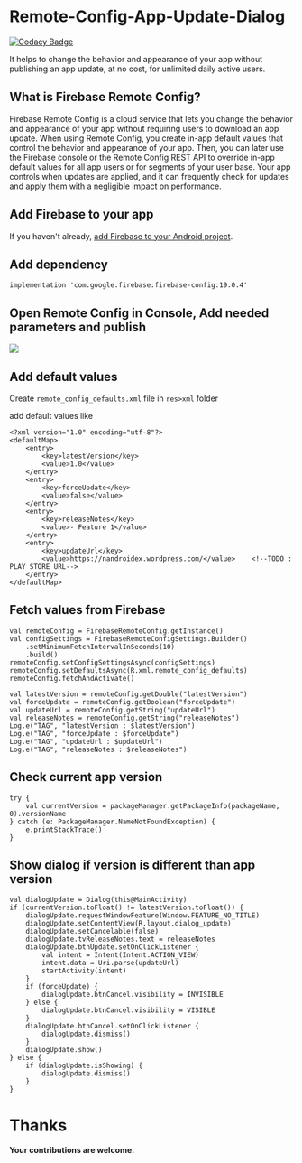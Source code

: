 # Remote-Config-App-Update-Dialog

[![Codacy Badge](https://api.codacy.com/project/badge/Grade/eb918005617e4cb1a47b4c113cc7b58a)](https://app.codacy.com/manual/niraj-prajapati/Remote-Config-App-Update-Dialog?utm_source=github.com&utm_medium=referral&utm_content=niraj-prajapati/Remote-Config-App-Update-Dialog&utm_campaign=Badge_Grade_Dashboard)

It helps to change the behavior and appearance of your app without publishing an app update, at no cost, for unlimited daily active users.

<h2>What is Firebase Remote Config?</h2>

Firebase Remote Config is a cloud service that lets you change the behavior and appearance of your app without requiring users to download an app update. When using Remote Config, you create in-app default values that control the behavior and appearance of your app. Then, you can later use the Firebase console or the Remote Config REST API to override in-app default values for all app users or for segments of your user base. Your app controls when updates are applied, and it can frequently check for updates and apply them with a negligible impact on performance.

<h2>Add Firebase to your app</h2>

If you haven't already, [add Firebase to your Android project](https://firebase.google.com/docs/android/setup).

<h2>Add dependency</h2>

```
implementation 'com.google.firebase:firebase-config:19.0.4'
```

<h2>Open Remote Config in Console, Add needed parameters and publish</h2>

![](https://i.ibb.co/SrKXS0g/image.png)


<h2>Add default values</h2>

Create `remote_config_defaults.xml` file in `res>xml` folder

add default values like

```
<?xml version="1.0" encoding="utf-8"?>
<defaultMap>
    <entry>
        <key>latestVersion</key>
        <value>1.0</value>
    </entry>
    <entry>
        <key>forceUpdate</key>
        <value>false</value>
    </entry>
    <entry>
        <key>releaseNotes</key>
        <value>- Feature 1</value>
    </entry>
    <entry>
        <key>updateUrl</key>
        <value>https://nandroidex.wordpress.com/</value>    <!--TODO : PLAY STORE URL-->
    </entry>
</defaultMap>
```

<h2>Fetch values from Firebase</h2>

```
val remoteConfig = FirebaseRemoteConfig.getInstance()
val configSettings = FirebaseRemoteConfigSettings.Builder()
    .setMinimumFetchIntervalInSeconds(10)
    .build()
remoteConfig.setConfigSettingsAsync(configSettings)
remoteConfig.setDefaultsAsync(R.xml.remote_config_defaults)
remoteConfig.fetchAndActivate()

val latestVersion = remoteConfig.getDouble("latestVersion")
val forceUpdate = remoteConfig.getBoolean("forceUpdate")
val updateUrl = remoteConfig.getString("updateUrl")
val releaseNotes = remoteConfig.getString("releaseNotes")
Log.e("TAG", "latestVersion : $latestVersion")
Log.e("TAG", "forceUpdate : $forceUpdate")
Log.e("TAG", "updateUrl : $updateUrl")
Log.e("TAG", "releaseNotes : $releaseNotes")
```

<h2>Check current app version</h2>

```
try {
    val currentVersion = packageManager.getPackageInfo(packageName, 0).versionName
} catch (e: PackageManager.NameNotFoundException) {
    e.printStackTrace()
}
```

<h2>Show dialog if version is different than app version</h2>


```
val dialogUpdate = Dialog(this@MainActivity)
if (currentVersion.toFloat() != latestVersion.toFloat()) {
    dialogUpdate.requestWindowFeature(Window.FEATURE_NO_TITLE)
    dialogUpdate.setContentView(R.layout.dialog_update)
    dialogUpdate.setCancelable(false)
    dialogUpdate.tvReleaseNotes.text = releaseNotes
    dialogUpdate.btnUpdate.setOnClickListener {
        val intent = Intent(Intent.ACTION_VIEW)
        intent.data = Uri.parse(updateUrl)
        startActivity(intent)
    }
    if (forceUpdate) {
        dialogUpdate.btnCancel.visibility = INVISIBLE
    } else {
        dialogUpdate.btnCancel.visibility = VISIBLE
    }
    dialogUpdate.btnCancel.setOnClickListener {
        dialogUpdate.dismiss()
    }
    dialogUpdate.show()
} else {
    if (dialogUpdate.isShowing) {
        dialogUpdate.dismiss()
    }
}
```


# Thanks

<b>Your contributions are welcome.</b>
